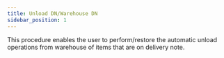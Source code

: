 ```yaml
---
title: Unload DN/Warehouse DN
sidebar_position: 1
---
```


This procedure enables the user to perform/restore the automatic unload operations from warehouse of items that are on delivery note.






